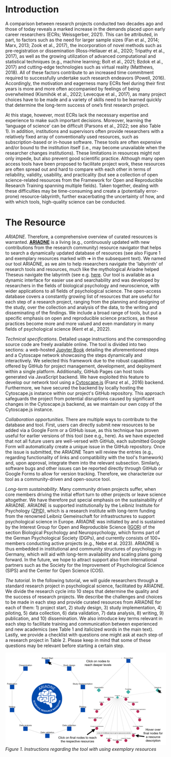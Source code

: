 # Introduction

A comparison between research projects conducted two decades ago and those of today reveals a marked increase in the demands placed upon early career researchers (ECRs; Weissgerber, 2021). This can be attributed, in part, to factors such as the need for larger sample sizes (Fan et al., 2014; Marx, 2013; Zook et al., 2017), the incorporation of novel methods such as pre-registration or dissemination (Ross-Hellauer et al., 2020; Tripathy et al., 2017), as well as the growing utilization of advanced computational and statistical techniques (e.g., machine learning; Bolt et al., 2021; Bzdok et al., 2017) and cutting-edge technologies such as virtual reality (Matthews, 2018). All of these factors contribute to an increased time commitment required to successfully undertake such research endeavors (Powell, 2016). Accordingly, the motivation and eagerness many ECRs feel during their first years is more and more often accompanied by feelings of being overwhelmed (Kismihók et al., 2022; Levecque et al., 2017), as many project choices have to be made and a variety of skills need to be learned quickly that determine the long-term success of one’s first research project. 

At this stage, however, most ECRs lack the necessary expertise and experience to make such important decisions. Moreover, learning the ‘language of science’ can be difficult (Parsons et al., 2022; see also Table 1). In addition, institutions and supervisors often provide researchers with a relatively fixed array of conventionally used resources, such as subscription-based or in-house software. These tools are often expensive and/or bound to the institution itself (i.e., may become unavailable when the researcher changes institutions). These limitations in resources might not only impede, but also prevent good scientific practice. Although many open access tools have been proposed to facilitate project work, these resources are often spread out and hard to compare with each other in terms of reliability, validity, usability, and practicality (but see a collection of open science-related resources from the Framework for Open and Reproducible Research Training spanning multiple fields). Taken together, dealing with these difficulties may be time-consuming and create a (potentially error-prone) resource-labyrinth, further exacerbating the uncertainty of how, and with which tools, high-quality science can be conducted.

# The Resource

_ARIADNE_. Therefore, a comprehensive overview of curated resources is warranted. [**ARIADNE**](https://igor-biodgps.github.io/ARIADNE/graph/graph.html) is a living (e.g., continuously updated with new contributions from the research community) resource navigator that helps to search a dynamically updated database of resources (see also Figure 1 and exemplary resources marked with ➜ in the subsequent text). We named our tool ARIADNE, as we aim to help researchers navigate the 'labyrinth' of research tools and resources, much like the mythological Ariadne helped Theseus navigate the labyrinth (see e.g. [here](https://doi.org/10.1093/acrefore/9780199381135.013.722). Our tool is available as a dynamic interface for easier use and searchability and was developed by researchers in the fields of biological psychology and neuroscience, with wider applications to all fields of psychological science. The open-access database covers a constantly growing list of resources that are useful for each step of a research project, ranging from the planning and designing of the study, over the collection and analysis of the data, to the writing and disseminating of the findings. We include a broad range of tools, but put a specific  emphasis on open and reproducible science practices, as these practices become more and more valued and even mandatory in many fields of psychological science (Kent et al., 2022). 

_Technical specifications_. Detailed usage instructions and the corresponding source code are freely available online. The tool is divided into two sections: a web-hosted [Jupyter Book](https://zenodo.org/doi/10.5281/zenodo.2561065) detailing the aforementioned steps and a Cytoscape network showcasing the steps dynamically and interactively. We selected this framework due to the robust capabilities offered by GitHub for project management, development, and deployment within a single platform. Additionally, GitHub Pages can host tools generated via JavaScript backend. We have exploited this feature to develop our network tool using a [Cytoscape.js](https://js.cytoscape.org/) (Franz et al., 2016) backend. Furthermore, we have secured the backend by locally hosting the Cytoscape.js instance within our project's GitHub repository. This approach safeguards the project from potential disruptions caused by significant changes in the Cytoscape.js backend, as we maintain our own copy of the Cytoscape.js instance.

_Collaboration opportunities_. There are multiple ways to contribute to the database and tool. First, users can directly submit new resources to be added via a Google Form or a GitHub issue, as this technique has proven useful for earlier versions of this tool (see e.g., here). As we have expected that not all future users are well-versed with GitHub, each submitted Google Form will automatically create a unique issue in the GitHub repository. Once the issue is submitted, the ARIADNE Team will review the entries (e.g., regarding functionality of links and compatibility with the tool's framework) and, upon approval, integrate them into the relevant subsection. Similarly, software bugs and other issues can be reported directly through GitHub or Google Forms to allow for version tracking. Therefore, we characterize our tool as a community-driven and open-source tool.

_Long-term sustainability_. Many community driven projects suffer, when core members driving the initial effort turn to other projects or leave science altogether. We have therefore put special emphasis on the sustainability of ARIADNE. ARIADNE is supported institutionally by the Leibniz Institute for Psychology ([ZPID](https://leibniz-psychology.org/)), which is a research institute with long-term funding from the renowned Leibniz Gemeinschaft for infrastructures to support psychological science in Europe. ARIADNE was initiated by and is sustained by the Interest Group for Open and Reproducible Science ([IGOR](https://www.dgps.de/fachgruppen/fgbi/aktivitaeten-der-fachgruppe/igor/)) of the section Biological Psychology and Neuropsychology, which forms part of the German Psychological Society (DGPs), and currently consists of 100+ members conducting active projects (e.g., Nebe et al. 2023). ARIADNE is thus embedded in institutional and community structures of psychology in Germany, which will aid with long-term availability and scaling plans going forward. In the future, we hope to attract support also from international partners such as the Society for the Improvement of Psychological Science (SIPS) and the Center for Open Science (COS).

_The tutorial_. In the following tutorial, we will guide researchers through a standard research project in psychological science, facilitated by ARIADNE. We divide the research cycle into 10 steps that determine the quality and the success of research projects. We describe the challenges and choices to be made in each step and provide curated resources from ARIADNE for each of them: 1) project start, 2) study design, 3) study implementation, 4) piloting, 5) data collection, 6) data validation, 7) data analysis, 8) writing, 9) publication, and 10) dissemination. We also introduce key terms relevant in each step to facilitate training and communication between experienced and new academics (see Table 1 and italicized words in the main text). Lastly, we provide a checklist with questions one might ask at each step of a research project in Table 2. Please keep in mind that some of these questions may be relevant before starting a certain step.

![ARIADNE instructions](https://raw.githubusercontent.com/IGOR-bioDGPs/ARIADNE/master/ariadne/instructions_ARIADNE_new.png)
_Figure 1. Instructions regarding the tool with using exemplary resources_
